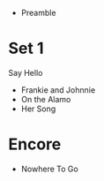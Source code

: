 * Preamble

# Set 1

Say Hello

* Frankie and Johnnie
* On the Alamo
* Her Song

# Encore

* Nowhere To Go
